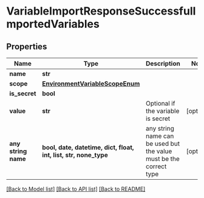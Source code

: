 # VariableImportResponseSuccessfulImportedVariables


## Properties
Name | Type | Description | Notes
------------ | ------------- | ------------- | -------------
**name** | **str** |  | 
**scope** | [**EnvironmentVariableScopeEnum**](EnvironmentVariableScopeEnum.md) |  | 
**is_secret** | **bool** |  | 
**value** | **str** | Optional if the variable is secret | [optional] 
**any string name** | **bool, date, datetime, dict, float, int, list, str, none_type** | any string name can be used but the value must be the correct type | [optional]

[[Back to Model list]](../README.md#documentation-for-models) [[Back to API list]](../README.md#documentation-for-api-endpoints) [[Back to README]](../README.md)


